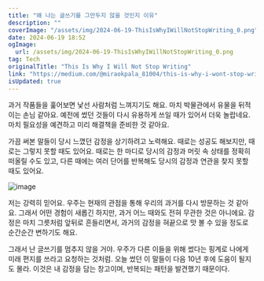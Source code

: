 ```yaml
---
title: "왜 나는 글쓰기를 그만두지 않을 것인지 이유"
description: ""
coverImage: "/assets/img/2024-06-19-ThisIsWhyIWillNotStopWriting_0.png"
date: 2024-06-19 18:52
ogImage:
  url: /assets/img/2024-06-19-ThisIsWhyIWillNotStopWriting_0.png
tag: Tech
originalTitle: "This Is Why I Will Not Stop Writing"
link: "https://medium.com/@miraokpala_81004/this-is-why-i-wont-stop-writing-67585d3a65fa"
isUpdated: true
---
```


과거 작품들을 훑어보면 낯선 사람처럼 느껴지기도 해요. 마치 박물관에서 유물을 뒤적이는 손님 같아요. 예전에 썼던 것들이 다시 유용하게 쓰일 때가 있어서 더욱 놀랍네요. 마치 필요성을 예견하고 미리 해결책을 준비한 것 같아요.

가끔 써본 말들이 당시 느꼈던 감정을 상기하려고 노력해요. 때로는 성공도 해보지만, 때로는 그렇지 못할 때도 있어요. 때로는 한 마디로 당시의 감정과 머릿 속 상태를 정확히 떠올릴 수도 있고, 다른 때에는 여러 단어를 반복해도 당시의 감정과 연관을 찾지 못할 때도 있어요.

![image](/assets/img/2024-06-19-ThisIsWhyIWillNotStopWriting_0.png)

저는 강력히 믿어요. 우주는 현재의 관점을 통해 우리의 과거를 다시 방문하는 것 같아요. 그래서 어떤 경험이 새롭긴 하지만, 과거 어느 때와도 전혀 무관한 것은 아니에요. 감정은 마치 그릇처럼 앞뒤로 흔들리면서, 과거의 감정을 혀끝으로 맛 볼 수 있을 정도로 순간순간 변하기도 해요.

<!-- cozy-coder - 수평 -->

<ins class="adsbygoogle"
     style="display:block"
     data-ad-client="ca-pub-4877378276818686"
     data-ad-slot="1107185301"
     data-ad-format="auto"
     data-full-width-responsive="true"></ins>

<script>
     (adsbygoogle = window.adsbygoogle || []).push({});
</script>

그래서 난 글쓰기를 멈추지 않을 거야. 우주가 다른 이들을 위해 썼다는 핑계로 나에게 미래 편지를 쓰라고 요청하는 것처럼. 오늘 썼던 이 말들이 다음 10년 후에 도움이 될지도 몰라. 이것은 내 감정을 담는 창고이며, 반복되는 패턴을 발견했기 때문이다.
